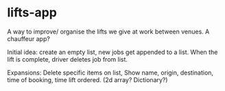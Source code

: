 # lifts-app
A way to improve/ organise the lifts we give at work between venues. A chauffeur app?

Initial idea: create an empty list, new jobs get appended to a list. When the lift is complete, driver deletes job from list.


Expansions: Delete specific items on list, Show name, origin, destination, time of booking, time lift ordered. (2d array? Dictionary?)
